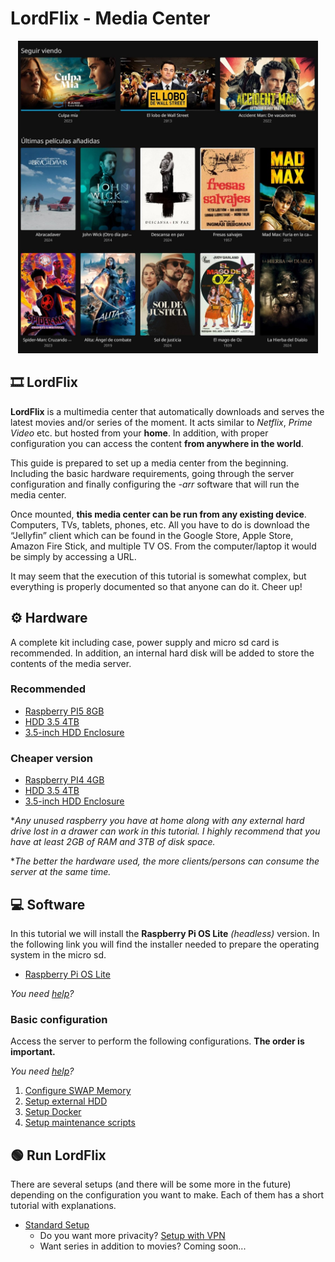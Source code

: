 # LordFlix - Media Center
<div align="center">
 <img src="assets/portada.jpg" alt="Descripción de la imagen" height="500" />
</div>

## 🎞️ LordFlix
**LordFlix** is a multimedia center that automatically downloads and serves the latest movies and/or series of the moment. It acts similar to *Netflix*, *Prime Video* etc. but hosted from your **home**. In addition, with proper configuration you can access the content **from anywhere in the world**.

This guide is prepared to set up a media center from the beginning. Including the basic hardware requirements, going through the server configuration and finally configuring the *-arr* software that will run the media center.

Once mounted, **this media center can be run from any existing device**. Computers, TVs, tablets, phones, etc. All you have to do is download the “Jellyfin” client which can be found in the Google Store, Apple Store, Amazon Fire Stick, and multiple TV OS. From the computer/laptop it would be simply by accessing a URL.

It may seem that the execution of this tutorial is somewhat complex, but everything is properly documented so that anyone can do it. Cheer up!

## ⚙️ Hardware

A complete kit including case, power supply and micro sd card is recommended. In addition, an internal hard disk will be added to store the contents of the media server.

### Recommended

 - [Raspberry PI5 8GB](https://amzn.to/4hq9mRN)
 - [HDD 3.5 4TB](https://amzn.to/4dSOcIV)
 - [3.5-inch HDD Enclosure](https://amzn.to/4fbvoWc)

### Cheaper version
 
 - [Raspberry PI4 4GB](https://amzn.to/3Yuo6rf)
 - [HDD 3.5 4TB](https://amzn.to/3BNyQIr)
 - [3.5-inch HDD Enclosure](https://amzn.to/48aRshz)

**Any unused raspberry you have at home along with any external hard drive lost in a drawer can work in this tutorial. I highly recommend that you have at least 2GB of RAM and 3TB of disk space.*

**The better the hardware used, the more clients/persons can consume the server at the same time.*

## 💻 Software

In this tutorial we will install the **Raspberry Pi OS Lite** *(headless)* version. In the following link you will find the installer needed to prepare the operating system in the micro sd.

  - [Raspberry Pi OS Lite](https://www.raspberrypi.com/software/)

  *You need [help](guides/installing-os.md)?*

### Basic configuration

Access the server to perform the following configurations. **The order is important.**

*You need [help](guides/connect-via-ssh.md)?*

 1. [Configure SWAP Memory](guides/configure-swap.md)
 2. [Setup external HDD](guides/setup-ext-hdd.md)
 3. [Setup Docker](guides/setup-docker.md)
 4. [Setup maintenance scripts](scripts/README.md)

## 🟢 Run LordFlix

There are several setups (and there will be some more in the future) depending on the configuration you want to make. Each of them has a short tutorial with explanations.

- [Standard Setup](docker-compose/README.md)
  - Do you want more privacity? [Setup with VPN](docker-compose/vpn/README.md)
  - Want series in addition to movies? Coming soon...
